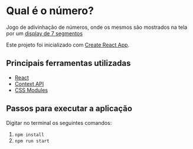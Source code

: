 # Qual é o número?

Jogo de adivinhação de números, onde os mesmos são mostrados na tela por um [display de 7 segmentos](https://pt.wikipedia.org/wiki/Display_de_sete_segmentos)

Este projeto foi inicializado com [Create React App](https://github.com/facebook/create-react-app).

## Principais ferramentas utilizadas

- [React](https://pt-br.reactjs.org/)
- [Context API](https://pt-br.reactjs.org/docs/context.html)
- [CSS Modules](https://github.com/css-modules/css-modules)

## Passos para executar a aplicação

Digitar no terminal os seguintes comandos:

1. `npm install`
2. `npm run start`
